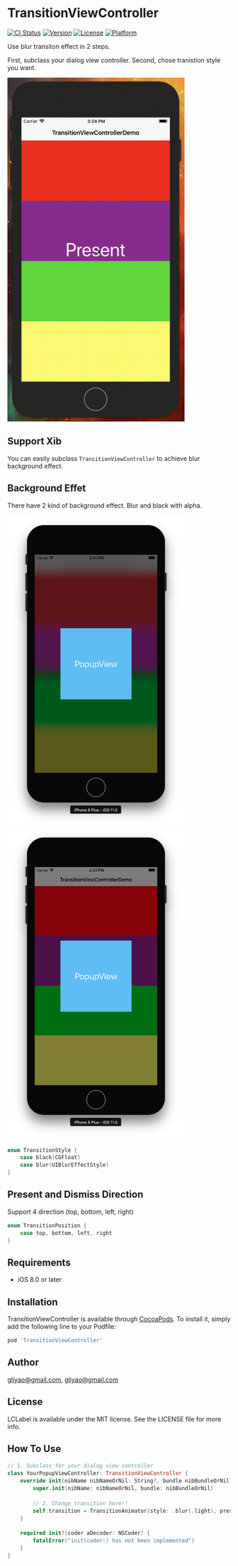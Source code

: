 # TransitionViewController

<!-- [![Build Status](https://travis-ci.org/gliyao/TransitionViewController.svg?branch=master)](https://travis-ci.org/gliyao/TransitionViewController)  -->
<!-- [![License: MIT](https://img.shields.io/badge/License-MIT-yellow.svg)](https://opensource.org/licenses/MIT) -->

[![CI Status](https://travis-ci.org/gliyao/TransitionViewController.svg?branch=master)](https://travis-ci.org/gliyao/TransitionViewController)
[![Version](https://img.shields.io/cocoapods/v/TransitionViewController.svg?style=flat)](http://cocoapods.org/pods/TransitionViewController)
[![License](https://img.shields.io/cocoapods/l/TransitionViewController.svg?style=flat)](http://cocoapods.org/pods/TransitionViewController)
[![Platform](https://img.shields.io/cocoapods/p/TransitionViewController.svg?style=flat)](http://cocoapods.org/pods/TransitionViewController)

Use blur transiton effect in 2 steps. 

First, subclass your dialog view controller.
Second, chose tranistion style you want.

<img src="./transition.gif" height="776" width="400"></img>

## Support Xib
You can easily subclass `TransitionViewController` to achieve blur background effect.


## Background Effet

There have 2 kind of background effect. Blur and black with alpha.

<img src="./darkBlurPopupView.png" height="702" width="400"></img>
<img src="./balck05PopupView.png" height="702" width="400"></img>

``` swift
enum TransitionStyle {
	case black(CGFloat)
	case blur(UIBlurEffectStyle)
}
```

## Present and Dismiss Direction

Support 4 direction (top, bottom, left, right)

``` swift
enum TransitionPosition {
	case top, bottom, left, right
}
```


## Requirements

- iOS 8.0 or later

## Installation

TransitionViewController is available through [CocoaPods](http://cocoapods.org). To install
it, simply add the following line to your Podfile:

```ruby
pod 'TransitionViewController'
```

## Author

gliyao@gmail.com, gliyao@gmail.com

## License

LCLabel is available under the MIT license. See the LICENSE file for more info.


## How To Use

``` swift
// 1. Subclass for your dialog view controller
class YourPopupViewController: TransitionViewController {
	override init(nibName nibNameOrNil: String?, bundle nibBundleOrNil: Bundle?) {
		super.init(nibName: nibNameOrNil, bundle: nibBundleOrNil)
		
		// 2. Change transition here!!
		self.transition = TransitionAnimator(style: .blur(.light), presentFrom: .bottom, dismissTo: .bottom)
	}

	required init?(coder aDecoder: NSCoder) {
		fatalError("init(coder:) has not been implemented")
	}
}
```
